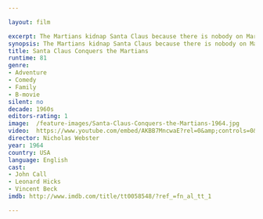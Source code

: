 ```yaml
---

layout: film

excerpt: The Martians kidnap Santa Claus because there is nobody on Mars to give their children presents.
synopsis: The Martians kidnap Santa Claus because there is nobody on Mars to give their children presents.
title: Santa Claus Conquers the Martians 
runtime: 81
genre: 
- Adventure
- Comedy
- Family
- B-movie
silent: no
decade: 1960s
editors-rating: 1
image:  /feature-images/Santa-Claus-Conquers-the-Martians-1964.jpg
video:  https://www.youtube.com/embed/AKBB7MncwaE?rel=0&amp;controls=0&amp;showinfo=0
director: Nicholas Webster
year: 1964
country: USA
language: English
cast:
- John Call
- Leonard Hicks
- Vincent Beck
imdb: http://www.imdb.com/title/tt0058548/?ref_=fn_al_tt_1

--- 
```

